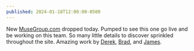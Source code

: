 ```yaml
---
published: 2024-01-18T12:00:00-0500
---
```


New [MuseGroup.com](https://musegroup.asia/) dropped today. Pumped to see this one go live and be working on this team. So many little details to discover sprinkled throughout the site. Amazing work by [Derek](https://twitter.com/PixelJanitor/), [Brad](https://twitter.com/bradlc), and [James](https://twitter.com/jamesm).
